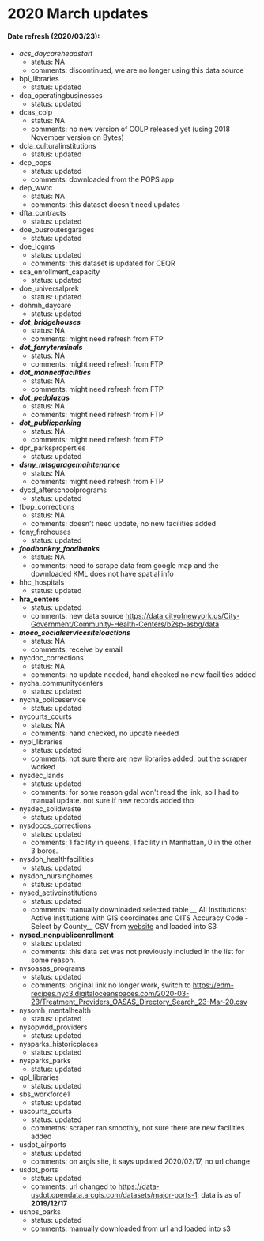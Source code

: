 # 2020 March updates
#### Date refresh (2020/03/23):
+ *acs_daycareheadstart*
    + status: NA
    + comments: discontinued, we are no longer using this data source
+ bpl_libraries
    + status: updated
+ dca_operatingbusinesses
    + status: updated
+ dcas_colp
    + status: NA
    + comments: no new version of COLP released yet (using 2018 November version on Bytes)
+ dcla_culturalinstitutions
    + status: updated
+ dcp_pops
    + status: updated
    + comments: downloaded from the POPS app
+ dep_wwtc
    + status: NA
    + comments: this dataset doesn't need updates
+ dfta_contracts
    + status: updated
+ doe_busroutesgarages
    + status: updated
+ doe_lcgms
    + status: updated
    + comments: this dataset is updated for CEQR
+ sca_enrollment_capacity
    + status: updated
+ doe_universalprek
    + status: updated
+ dohmh_daycare
    + status: updated
+ *__dot_bridgehouses__*
    + status: NA 
    + comments: might need refresh from FTP
+ *__dot_ferryterminals__*
    + status: NA 
    + comments: might need refresh from FTP
+ *__dot_mannedfacilities__*
    + status: NA 
    + comments: might need refresh from FTP
+ *__dot_pedplazas__*
    + status: NA 
    + comments: might need refresh from FTP
+ *__dot_publicparking__*
    + status: NA 
    + comments: might need refresh from FTP
+ dpr_parksproperties
    + status: updated
+ *__dsny_mtsgaragemaintenance__*
    + status: NA
    + comments: might need refresh from FTP
+ dycd_afterschoolprograms
    + status: updated
+ fbop_corrections
    + status: NA
    + comments: doesn't need update, no new facilities added
+ fdny_firehouses
    + status: updated
+ *__foodbankny_foodbanks__*
    + status: NA
    + comments: need to scrape data from google map and the downloaded KML does not have spatial info
+ hhc_hospitals
    + status: updated
+ __hra_centers__
    + status: updated
    + comments: new data source https://data.cityofnewyork.us/City-Government/Community-Health-Centers/b2sp-asbg/data
+ *__moeo_socialservicesiteloactions__*
    + status: NA
    + comments: receive by email
+ nycdoc_corrections
    + status: NA
    + comments: no update needed, hand checked no new facilities added
+ nycha_communitycenters
    + status: updated
+ nycha_policeservice
    + status: updated
+ nycourts_courts
    + status: NA
    + comments: hand checked, no update needed
+ nypl_libraries
    + status: updated
    + comments: not sure there are new libraries added, but the scraper worked
+ nysdec_lands
    + status: updated
    + comments: for some reason gdal won't read the link, so I had to manual update. not sure if new records added tho
+ nysdec_solidwaste
    + status: updated
+ nysdoccs_corrections
    + status: updated
    + comments: 1 facility in queens, 1 facility in Manhattan, 0 in the other 3 boros. 
+ nysdoh_healthfacilities
    + status: updated
+ nysdoh_nursinghomes
    + status: updated
+ nysed_activeinstitutions
    + status: updated
    + comments: manually downloaded selected table __  All Institutions: Active Institutions with GIS coordinates and OITS Accuracy Code - Select by County__ CSV from [website](https://eservices.nysed.gov/sedreports/list?id=1) and loaded into S3
+ __nysed_nonpublicenrollment__
    + status: updated
    + comments: this data set was not previously included in the list for some reason. 
+ nysoasas_programs
    + status: updated
    + comments: original link no longer work, switch to https://edm-recipes.nyc3.digitaloceanspaces.com/2020-03-23/Treatment_Providers_OASAS_Directory_Search_23-Mar-20.csv
+ nysomh_mentalhealth
    + status: updated
+ nysopwdd_providers
    + status: updated
+ nysparks_historicplaces
    + status: updated
+ nysparks_parks
    + status: updated
+ qpl_libraries
    + status: updated
+ sbs_workforce1
    + status: updated
+ uscourts_courts
    + status: updated
    + commetns: scraper ran smoothly, not sure there are new facilities added
+ usdot_airports
    + status: updated
    + comments: on argis site, it says updated 2020/02/17, no url change
+ usdot_ports
    + status: updated
    + comments: url changed to https://data-usdot.opendata.arcgis.com/datasets/major-ports-1, data is as of __2019/12/17__
+ usnps_parks
    + status: updated
    + comments: manually downloaded from url and loaded into s3